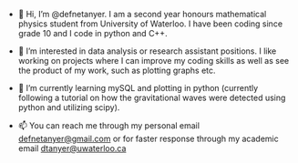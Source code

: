 - 👋 Hi, I’m @defnetanyer. I am a second year honours mathematical physics student from University of Waterloo. I have been coding since grade 10 
and I code in python and C++.

- 👀 I’m interested in data analysis or research assistant positions. I like working on projects where I can improve my coding skills as well as see the
product of my work, such as plotting graphs etc.

- 🌱 I’m currently learning mySQL and plotting in python (currently following a tutorial on how the gravitational waves were detected using python and 
utilizing scipy).

- 📫 You can reach me through my personal email defnetanyer@gmail.com or for faster response through my academic email dtanyer@uwaterloo.ca
